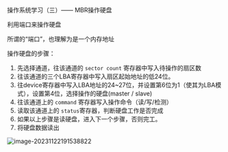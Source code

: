 操作系统学习（三）—— MBR操作硬盘



利用端口来操作硬盘

所谓的“端口”，也理解为是一个内存地址



操作硬盘的步骤：

1. 先选择通道，往该通道的 `sector count` 寄存器中写入待操作的扇区数
1. 往该通道的三个LBA寄存器中写入扇区起始地址的低24位。
1. 往device寄存器中写入LBA地址的24~27位，并设置第6位为1（使其为LBA模式），设置第4位，选择操作的硬盘(master / slave)
1. 往该通道上的 `command` 寄存器写入操作命令（读/写/检测）
1. 读取该通道上的 `status`寄存器，判断硬盘工作是否完成
1. 如果以上步骤是读硬盘，进入下一个步骤，否则完工。
1. 将硬盘数据读出



![image-20231122191538822](https://picbed-1255660905.cos.ap-chengdu.myqcloud.com/doc/image-20231122191538822.png)
